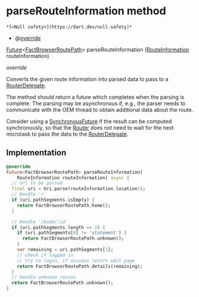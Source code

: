 


# parseRouteInformation method




    *[<Null safety>](https://dart.dev/null-safety)*



- @[override](https://api.flutter.dev/flutter/dart-core/override-constant.html)

[Future](https://api.flutter.dev/flutter/dart-async/Future-class.html)&lt;[FactBrowserRoutePath](../../navigation_fact_browser_routes/FactBrowserRoutePath-class.md)> parseRouteInformation
([RouteInformation](https://api.flutter.dev/flutter/widgets/RouteInformation-class.html) routeInformation)

_override_



<p>Converts the given route information into parsed data to pass to a
<a href="https://api.flutter.dev/flutter/widgets/RouterDelegate-class.html">RouterDelegate</a>.</p>
<p>The method should return a future which completes when the parsing is
complete. The parsing may be asynchronous if, e.g., the parser needs to
communicate with the OEM thread to obtain additional data about the route.</p>
<p>Consider using a <a href="https://api.flutter.dev/flutter/foundation/SynchronousFuture-class.html">SynchronousFuture</a> if the result can be computed
synchronously, so that the <a href="https://api.flutter.dev/flutter/widgets/Router-class.html">Router</a> does not need to wait for the next
microtask to pass the data to the <a href="https://api.flutter.dev/flutter/widgets/RouterDelegate-class.html">RouterDelegate</a>.</p>



## Implementation

```dart
@override
Future<FactBrowserRoutePath> parseRouteInformation(
    RouteInformation routeInformation) async {
  // Url to be parsed
  final uri = Uri.parse(routeInformation.location!);
  // Handle '/'
  if (uri.pathSegments.isEmpty) {
    return FactBrowserRoutePath.home();
  }

  // Handle '/book/:id'
  if (uri.pathSegments.length == 2) {
    if (uri.pathSegments[0] != 'statement') {
      return FactBrowserRoutePath.unknown();
    }
    var remaining = uri.pathSegments[1];
    // check if logged in
    // try to login, if usccess return edit page
    return FactBrowserRoutePath.details(remaining);
  }
  // Handle unknown routes
  return FactBrowserRoutePath.unknown();
}
```







